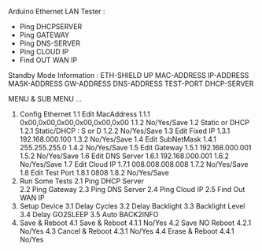 Arduino Ethernet LAN Tester :
- Ping DHCPSERVER	
- Ping GATEWAY
- Ping DNS-SERVER
- Ping CLOUD IP
- Find OUT WAN IP

Standby Mode Information :
ETH-SHIELD UP
MAC-ADDRESS
IP-ADDRESS
MASK-ADDRESS
GW-ADDRESS
DNS-ADDRESS
TEST-PORT
DHCP-SERVER

MENU & SUB MENU ...
1. Config Ethernet
 1.1 Edit MacAddress
  1.1.1 0x00,0x00,0x00,0x00,0x00,0x00
  1.1.2 No/Yes/Save
 1.2 Static or DHCP
  1.2.1 Static/DHCP : S or D
  1.2.2 No/Yes/Save
 1.3 Edit Fixed IP
  1.3.1 192.168.000.100
  1.3.2 No/Yes/Save
 1.4 Edit SubNetMask
  1.4.1 255.255.255.0
  1.4.2 No/Yes/Save	
 1.5 Edit Gateway
  1.5.1 192.168.000.001
  1.5.2 No/Yes/Save
 1.6 Edit DNS Server
  1.6.1 192.168.000.001
  1.6.2 No/Yes/Save
 1.7 Edit Cloud IP
  1.7.1 008.008.008.008
  1.7.2 No/Yes/Save
 1.8 Edit Test Port
  1.8.1 0808
  1.8.2 No/Yes/Save
2. Run Some Tests
 2.1 Ping DHCP Server	
 2.2 Ping Gateway
 2.3 Ping DNS Server
 2.4 Ping Cloud IP
 2.5 Find Out WAN IP
3. Setup Device
 3.1 Delay Cycles
 3.2 Delay Backlight
 3.3 Backlight Level
 3.4 Delay GO2SLEEP
 3.5 Auto BACK2INFO
4. Save & Reboot
 4.1 Save & Reboot
  4.1.1 No/Yes
 4.2 Save NO Reboot
  4.2.1 No/Yes
 4.3 Cancel & Reboot
  4.3.1 No/Yes
 4.4 Erase & Reboot
  4.4.1 No/Yes
